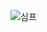![심프](https://user-images.githubusercontent.com/15652602/64159918-efbac100-ce75-11e9-9b28-4efbe1b51284.png)
